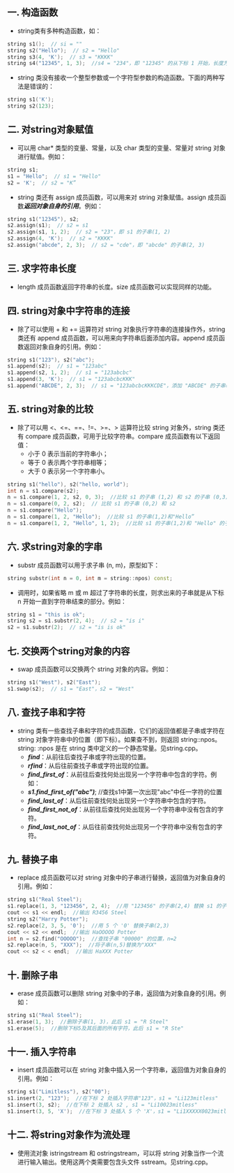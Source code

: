 ## 一. 构造函数
- string类有多种构造函数，如：
``` C++
string s1();  // si = ""
string s2("Hello");  // s2 = "Hello"
string s3(4, 'K');  // s3 = "KKKK"
string s4("12345", 1, 3);  //s4 = "234"，即 "12345" 的从下标 1 开始，长度为 3 的子串
```
- string 类没有接收一个整型参数或一个字符型参数的构造函数。下面的两种写法是错误的：
``` C++
string s1('K');
string s2(123);
```

## 二. 对string对象赋值
- 可以用 char* 类型的变量、常量，以及 char 类型的变量、常量对 string 对象进行赋值。例如：
``` C++
string s1;
s1 = "Hello";  // s1 = "Hello"
s2 = 'K';  // s2 = "K”
```

- string 类还有 assign 成员函数，可以用来对 string 对象赋值。assign 成员函数***返回对象自身的引用***。例如：
``` C++
string s1("12345"), s2;
s2.assign(s1);  // s2 = s1
s2.assign(s1, 1, 2);  // s2 = "23"，即 s1 的子串(1, 2)
s2.assign(4, 'K');  // s2 = "KKKK"
s2.assign("abcde", 2, 3);  // s2 = "cde"，即 "abcde" 的子串(2, 3)
```

## 三. 求字符串长度
- length 成员函数返回字符串的长度。size 成员函数可以实现同样的功能。

## 四. string对象中字符串的连接
- 除了可以使用 + 和 += 运算符对 string 对象执行字符串的连接操作外，string 类还有 append 成员函数，可以用来向字符串后面添加内容。append 成员函数返回对象自身的引用。例如：
``` C++
string s1("123"), s2("abc");
s1.append(s2);  // s1 = "123abc"
s1.append(s2, 1, 2);  // s1 = "123abcbc"
s1.append(3, 'K');  // s1 = "123abcbcKKK"
s1.append("ABCDE", 2, 3);  // s1 = "123abcbcKKKCDE"，添加 "ABCDE" 的子串(2, 3)
```

## 五. string对象的比较
- 除了可以用 <、<=、==、!=、>=、> 运算符比较 string 对象外，string 类还有 compare 成员函数，可用于比较字符串。compare 成员函数有以下返回值：
    - 小于 0 表示当前的字符串小；
    - 等于 0 表示两个字符串相等；
    - 大于 0 表示另一个字符串小。
``` C++
string s1("hello"), s2("hello, world");
int n = s1.compare(s2);
n = s1.compare(1, 2, s2, 0, 3);  //比较 s1 的子串 (1,2) 和 s2 的子串 (0,3)
n = s1.compare(0, 2, s2);  // 比较 s1 的子串 (0,2) 和 s2
n = s1.compare("Hello");
n = s1.compare(1, 2, "Hello");  //比较 s1 的子串(1,2)和"Hello”
n = s1.compare(1, 2, "Hello", 1, 2);  //比较 s1 的子串(1,2)和 "Hello" 的子串(1,2)
```

## 六. 求string对象的字串
- substr 成员函数可以用于求子串 (n, m)，原型如下：
``` C++
string substr(int n = 0, int m = string::npos) const;
```
- 调用时，如果省略 m 或 m 超过了字符串的长度，则求出来的子串就是从下标 n 开始一直到字符串结束的部分。例如：
``` C++
string s1 = "this is ok";
string s2 = s1.substr(2, 4);  // s2 = "is i"
s2 = s1.substr(2);  // s2 = "is is ok"
```

## 七. 交换两个string对象的内容
- swap 成员函数可以交换两个 string 对象的内容。例如：
``` C++
string s1("West"), s2("East");
s1.swap(s2);  // s1 = "East"，s2 = "West"
```

## 八. 查找子串和字符
- string 类有一些查找子串和字符的成员函数，它们的返回值都是子串或字符在 string 对象字符串中的位置（即下标）。如果查不到，则返回 string::npos。string: :npos 是在 string 类中定义的一个静态常量。见string.cpp。
    - ***find***：从前往后查找子串或字符出现的位置。
    - ***rfind***：从后往前查找子串或字符出现的位置。  
    - ***find_first_of***：从前往后查找何处出现另一个字符串中包含的字符。例如：  
    - ***s1.find_first_of("abc")***;  //查找s1中第一次出现"abc"中任一字符的位置
    - ***find_last_of***：从后往前查找何处出现另一个字符串中包含的字符。
    - ***find_first_not_of***：从前往后查找何处出现另一个字符串中没有包含的字符。
    - ***find_last_not_of***：从后往前查找何处出现另一个字符串中没有包含的字符。 

## 九. 替换子串
- replace 成员函数可以对 string 对象中的子串进行替换，返回值为对象自身的引用。例如：
``` C++
string s1("Real Steel");
s1.replace(1, 3, "123456", 2, 4);  //用 "123456" 的子串(2,4) 替换 s1 的子串(1,3)
cout << s1 << endl;  //输出 R3456 Steel
string s2("Harry Potter");
s2.replace(2, 3, 5, '0');  //用 5 个 '0' 替换子串(2,3)
cout << s2 << endl;  //输出 HaOOOOO Potter
int n = s2.find("OOOOO");  //查找子串 "00000" 的位置，n=2
s2.replace(n, 5, "XXX");  //将子串(n,5)替换为"XXX"
cout << s2 < < endl;  //输出 HaXXX Potter
```

## 十. 删除子串
- erase 成员函数可以删除 string 对象中的子串，返回值为对象自身的引用。例如：
``` C++
string s1("Real Steel");
s1.erase(1, 3);  //删除子串(1, 3)，此后 s1 = "R Steel"
s1.erase(5);  //删除下标5及其后面的所有字符，此后 s1 = "R Ste"
``` 
## 十一. 插入字符串
- insert 成员函数可以在 string 对象中插入另一个字符串，返回值为对象自身的引用。例如：
``` C++
string s1("Limitless"), s2("00");
s1.insert(2, "123");  //在下标 2 处插入字符串"123"，s1 = "Li123mitless"
s1.insert(3, s2);  //在下标 2 处插入 s2 , s1 = "Li10023mitless"
s1.insert(3, 5, 'X');  //在下标 3 处插入 5 个 'X'，s1 = "Li1XXXXX0023mitless"
```

## 十二. 将string对象作为流处理
- 使用流对象 istringstream 和 ostringstream，可以将 string 对象当作一个流进行输入输出。使用这两个类需要包含头文件 sstream。见string.cpp。